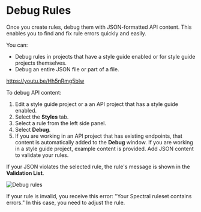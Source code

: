 # Debug Rules

Once you create rules, debug them with JSON-formatted API content. This enables you to find and fix rule errors quickly and easily.

You can:
* Debug rules in projects that have a style guide enabled or for style guide projects themselves.
* Debug an entire JSON file or part of a file.

https://youtu.be/Hh5nRmg5bIw

To debug API content:

1. Edit a style guide project or a an API project that has a style guide enabled.
2. Select the **Styles** tab.
3. Select a rule from the left side panel.
4. Select **Debug**.
5. If you are working in an API project that has existing endpoints, that content is automatically added to the **Debug** window. If you are working in a style guide project, example content is provided. Add JSON content to validate your rules.

If your JSON violates the selected rule, the rule's message is shown in the **Validation List**.

![Debug rules](https://stoplight.io/api/v1/projects/cHJqOjI/images/iMPoCl0KMDA)

If your rule is invalid, you receive this error: "Your Spectral ruleset contains errors." In this case, you need to adjust the rule.